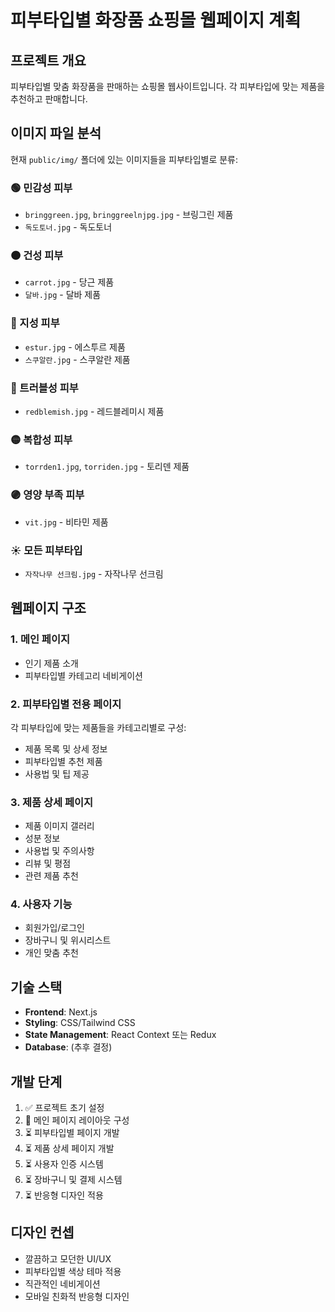 # 피부타입별 화장품 쇼핑몰 웹페이지 계획

## 프로젝트 개요
피부타입별 맞춤 화장품을 판매하는 쇼핑몰 웹사이트입니다. 각 피부타입에 맞는 제품을 추천하고 판매합니다.

## 이미지 파일 분석
현재 `public/img/` 폴더에 있는 이미지들을 피부타입별로 분류:

### 🟢 민감성 피부
- `bringgreen.jpg`, `bringgreelnjpg.jpg` - 브링그린 제품
- `독도토너.jpg` - 독도토너

### 🟠 건성 피부  
- `carrot.jpg` - 당근 제품
- `달바.jpg` - 달바 제품

### 🔵 지성 피부
- `estur.jpg` - 에스투르 제품
- `스쿠알란.jpg` - 스쿠알란 제품

### 🔴 트러블성 피부
- `redblemish.jpg` - 레드블레미시 제품

### 🟡 복합성 피부
- `torrden1.jpg`, `torriden.jpg` - 토리덴 제품

### 🟣 영양 부족 피부
- `vit.jpg` - 비타민 제품

### ☀️ 모든 피부타입
- `자작나무 선크림.jpg` - 자작나무 선크림

## 웹페이지 구조

### 1. 메인 페이지
- 인기 제품 소개
- 피부타입별 카테고리 네비게이션

### 2. 피부타입별 전용 페이지
각 피부타입에 맞는 제품들을 카테고리별로 구성:
- 제품 목록 및 상세 정보
- 피부타입별 추천 제품
- 사용법 및 팁 제공

### 3. 제품 상세 페이지
- 제품 이미지 갤러리
- 성분 정보
- 사용법 및 주의사항
- 리뷰 및 평점
- 관련 제품 추천

### 4. 사용자 기능
- 회원가입/로그인
- 장바구니 및 위시리스트
- 개인 맞춤 추천

## 기술 스택
- **Frontend**: Next.js
- **Styling**: CSS/Tailwind CSS
- **State Management**: React Context 또는 Redux
- **Database**: (추후 결정)

## 개발 단계
1. ✅ 프로젝트 초기 설정
2. 🔄 메인 페이지 레이아웃 구성
3. ⏳ 피부타입별 페이지 개발
4. ⏳ 제품 상세 페이지 개발
5. ⏳ 사용자 인증 시스템
6. ⏳ 장바구니 및 결제 시스템
7. ⏳ 반응형 디자인 적용

## 디자인 컨셉
- 깔끔하고 모던한 UI/UX
- 피부타입별 색상 테마 적용
- 직관적인 네비게이션
- 모바일 친화적 반응형 디자인
